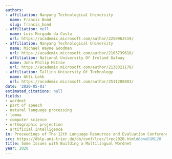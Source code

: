 ```yaml
---
authors:
- affiliation: Nanyang Technological University
  name: Francis Bond
  slug: francis_bond
- affiliation: null
  name: Luis Morgado da Costa
  url: https://academic.microsoft.com/author/2250962519/
- affiliation: Nanyang Technological University
  name: Michael Wayne Goodman
  url: https://academic.microsoft.com/author/2103739618/
- affiliation: National University Of Ireland Galway
  name: John Philip McCrae
  url: https://academic.microsoft.com/author/2138321170/
- affiliation: Tallinn University Of Technology
  name: Ahti Lohk
  url: https://academic.microsoft.com/author/2511288883/
date: '2020-05-01'
estimated_citations: null
fields:
- wordnet
- part of speech
- natural language processing
- lemma
- computer science
- orthographic projection
- artificial intelligence
in: Proceedings of The 12th Language Resources and Evaluation Conference
src: https://dblp.uni-trier.de/db/conf/lrec/lrec2020.html#BondCGML20
title: Some Issues with Building a Multilingual Wordnet
year: 2020
---
```

